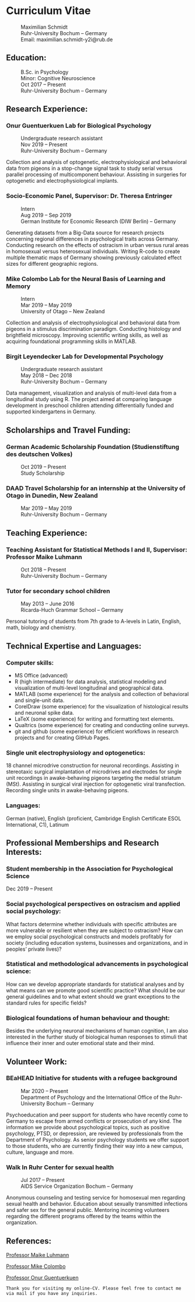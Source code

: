 
# Curriculum Vitae
<dl>
<dd> Maximilian Schmidt<dd>
<dd>Ruhr-University Bochum – Germany<dd>
<dd>Email: maximilian.schmidt-y2i@rub.de<dd>
</dl>

## Education:
<dl>
<dd>B.Sc. in Psychology</dd>
<dd>Minor: Cognitive Neuroscience</dd>
<dd>Oct 2017 – Present</dd>
<dd>Ruhr-University Bochum – Germany</dd>
</dl>

## Research Experience:

### Onur Guentuerkuen Lab for Biological Psychology
<dl>
<dd>Undergraduate research assistant<dd>
<dd>Nov 2019 – Present<dd> 
<dd>Ruhr-University Bochum – Germany<dd> 
</dl>
Collection and analysis of optogenetic, electrophysiological and behavioral data from pigeons in a stop-change signal task to study serial versus parallel processing of multicomponent behaviour. Assisting in surgeries for optogenetic and electrophysiological implants. 

### Socio-Economic Panel, Supervisor: Dr. Theresa Entringer
<dl>
<dd>Intern<dd>
<dd>Aug 2019 – Sep 2019<dd>
<dd>German Institute for Economic Research (DIW Berlin) – Germany<dd>
</dl>
Generating datasets from a Big-Data source for research projects concerning regional differences in psychological traits across Germany. Conducting research on the effects of ostracism in urban versus rural areas in homosexual versus heterosexual individuals. Writing R-code to create multiple thematic maps of Germany showing previously calculated effect sizes for different geographic regions.

### Mike Colombo Lab for the Neural Basis of Learning and Memory 
<dl>
<dd>Intern<dd>
<dd>Mar 2019 – May 2019<dd>
<dd>University of Otago – New Zealand<dd>
</dl>
Collection and analysis of electrophysiological and behavioral data from pigeons in a stimulus discrimination paradigm. Conducting histology and brightfield microscopy. Improving scientific writing skills, as well as acquiring foundational programming skills in MATLAB.

### Birgit Leyendecker Lab for Developmental Psychology
<dl>
<dd>Undergraduate research assistant<dd>
<dd>May 2018 – Dec 2018<dd>
<dd>Ruhr-University Bochum – Germany<dd>
</dl>
Data management, visualization and analysis of multi-level data from a longitudinal study using R. The project aimed at comparing language development in preschool children attending differentially funded and supported kindergartens in Germany.

## Scholarships and Travel Funding:

### German Academic Scholarship Foundation (Studienstiftung des deutschen Volkes)
<dl>
<dd>Oct 2019 – Present<dd>
<dd>Study Scholarship<dd>
</dl>

### DAAD Travel Scholarship for an internship at the University of Otago in Dunedin, New Zealand
<dl>
<dd>Mar 2019 – May 2019<dd>
<dd>Ruhr-University Bochum – Germany<dd>
</dl>

## Teaching Experience:

### Teaching Assistant for Statistical Methods I and II, Supervisor: Professor Maike Luhmann
<dl>
<dd>Oct 2018 – Present<dd>
<dd>Ruhr-University Bochum – Germany<dd>
</dl>

### Tutor for secondary school children
<dl>
<dd>May 2013 – June 2016<dd>
<dd>Ricarda-Huch Grammar School – Germany<dd>
</dl>
Personal tutoring of students from 7th grade to A-levels in Latin, English, math, biology and chemistry.

## Technical Expertise and Languages:

### Computer skills: 
*   MS Office (advanced)
*   R (high intermediate) for data analysis, statistical modeling and visualization of multi-level longitudinal and geographical data. 
*   MATLAB (some experience) for the analysis and collection of behavioral and single-unit data. 
*   CorelDraw (some experience) for the visualization of histological results and neuronal spike data. 
*   LaTeX (some experience) for writing and formatting text elements. 
*   Qualtrics (some experience) for creating and conducting online surveys.
*   git and github (some experience) for efficient workflows in research projects and for creating GitHub Pages.

### Single unit electrophysiology and optogenetics: 
18 channel microdrive construction for neuronal recordings. Assisting in stereotaxic surgical implantation of microdrives and electrodes for single unit recordings in awake-behaving pigeons targeting the medial striatum (MSt). Assisting in surgical viral injection for optogenetic viral transfection. Recording single units in awake-behaving pigeons.

### Languages: 
German (native), English (proficient, Cambridge English Certificate ESOL International, C1), Latinum

## Professional Memberships and Research Interests:

### Student membership in the Association for Psychological Science
Dec 2019 – Present 

### Social psychological perspectives on ostracism and applied social psychology: 
What factors determine whether individuals with specific attributes are more vulnerable or resilient when they are subject to ostracism? How can we employ social psychological constructs and models profitably for society (including education systems, businesses and organizations, and in peoples’ private lives)?

### Statistical and methodological advancements in psychological science: 
How can we develop appropriate standards for statistical analyses and by what means can we promote good scientific practice? What should be our general guidelines and to what extent should we grant exceptions to the standard rules for specific fields? 

### Biological foundations of human behaviour and thought: 
Besides the underlying neuronal mechanisms of human cognition, I am also interested in the further study of biological human responses to stimuli that influence their inner and outer emotional state and their mind.

## Volunteer Work:

### BEaHEAD Initiative for students with a refugee background
<dl>
<dd>Mar 2020 – Present<dd>
<dd>Department of Psychology and the International Office of the Ruhr-University Bochum – Germany<dd>
</dl>
Psychoeducation and peer support for students who have recently come to Germany to escape from armed conflicts or prosecution of any kind. The information we provide about psychological topics, such as positive psychology, PTSD, or depression, are reviewed by professionals from the Department of Psychology. As senior psychology students we offer support to those students, who are currently finding their way into a new campus, culture, language and more. 

### Walk In Ruhr Center for sexual health
<dl>
<dd>Jul 2017 – Present<dd>
<dd>AIDS Service Organization Bochum – Germany<dd>
</dl>
Anonymous counseling and testing service for homosexual men regarding sexual health and behavior. Education about sexually transmitted infections and safer sex for the general public. Mentoring incoming volunteers regarding the different programs offered by the teams within the organization.

## References:
[Professor Maike Luhmann](http://www.pml.psy.rub.de/personen/index.html)

[Professor Mike Colombo](https://www.otago.ac.nz/psychology/staff/mikecolombo.html) 

[Professor Onur Guentuerkuen](https://www.bio.psy.ruhr-uni-bochum.de/members.html)

```
Thank you for visiting my online-CV. Please feel free to contact me via mail if you have any inquiries.
```

